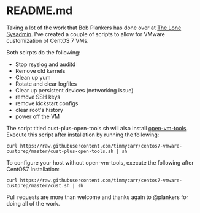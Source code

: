 # README.md

Taking a lot of the work that Bob Plankers has done over at [The Lone Sysadmin](https://lonesysadmin.net/2013/03/26/preparing-linux-template-vms/). I've created a couple of scripts to allow for VMware customization of CentOS 7 VMs. 

Both scirpts do the following:
* Stop rsyslog and auditd
* Remove old kernels
* Clean up yum
* Rotate and clear logfiles
* Clear up persistent devices (networking issue)
* remove SSH keys
* remove kickstart configs
* clear root's history
* power off the VM

The script titled cust-plus-open-tools.sh will also install [open-vm-tools](https://github.com/vmware/open-vm-tools). Execute this script after installation by running the following:

`
curl https://raw.githubusercontent.com/timmycarr/centos7-vmware-custprep/master/cust-plus-open-tools.sh | sh
`

To configure your host without open-vm-tools, execute the following after CentOS7 Installation:

`
curl https://raw.githubusercontent.com/timmycarr/centos7-vmware-custprep/master/cust.sh | sh
`

Pull requests are more than welcome and thanks again to @plankers for doing all of the work.
